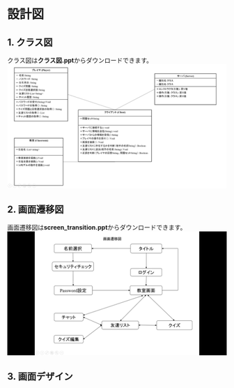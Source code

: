 # 設計図

## 1. クラス図
クラス図は**クラス図.ppt**からダウンロードできます。
![](classDesign.png)
## 2. 画面遷移図
画面遷移図は**screen_transition.ppt**からダウンロードできます。
![](screentransition.png)
## 3. 画面デザイン
